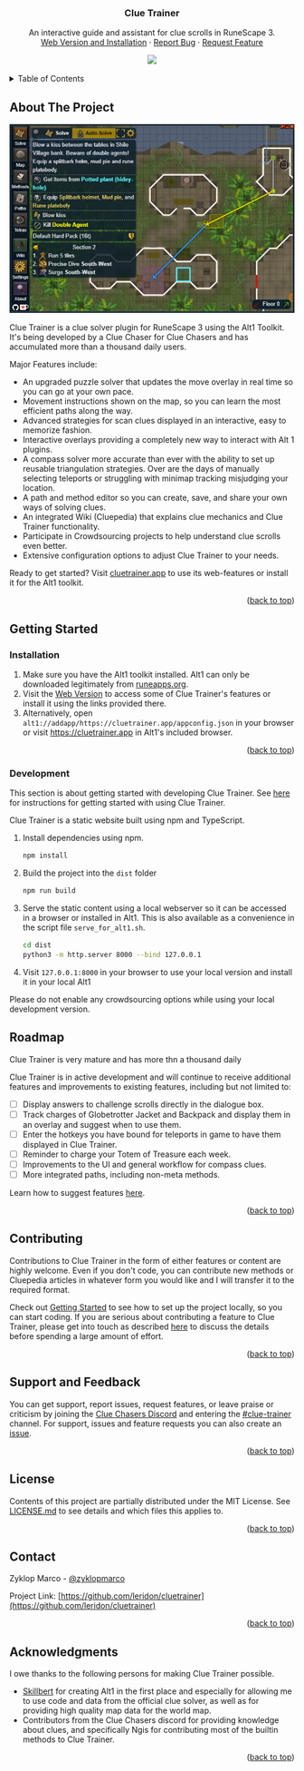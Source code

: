 <!-- Improved compatibility of back to top link: See: https://github.com/othneildrew/Best-README-Template/pull/73 -->
<a name="readme-top"></a>

<!--
*** Thanks for checking out the Best-README-Template. If you have a suggestion
*** that would make this better, please fork the repo and create a pull request
*** or simply open an issue with the tag "enhancement".
*** Don't forget to give the project a star!
*** Thanks again! Now go create something AMAZING! :D
-->

<!-- PROJECT SHIELDS -->
<!--
*** I'm using markdown "reference style" links for readability.
*** Reference links are enclosed in brackets [ ] instead of parentheses ( ).
*** See the bottom of this document for the declaration of the reference variables
*** for contributors-url, forks-url, etc. This is an optional, concise syntax you may use.
*** https://www.markdownguide.org/basic-syntax/#reference-style-links
-->
<!--[![Contributors][contributors-shield]][contributors-url]
[![Forks][forks-shield]][forks-url]
[![Stargazers][stars-shield]][stars-url]
[![Issues][issues-shield]][issues-url]
[![MIT License][license-shield]][license-url]
[![LinkedIn][linkedin-shield]][linkedin-url]
-->


<!-- PROJECT LOGO -->
<br />
<div align="center">
  <!--<a href="https://github.com/leridon/cluetrainer">
    <img src="images/logo.png" alt="Logo" width="80" height="80">
  </a>-->

<h3 align="center">Clue Trainer</h3>

  <p align="center">
    An interactive guide and assistant for clue scrolls in RuneScape 3.
   <!-- <br />
    <a href="https://cluetrainer.app"><strong>Explore the docs »</strong></a>
    <br />-->
    <br />
    <a href="https://cluetrainer.app">Web Version and Installation</a>
    ·
    <a href="#support-and-feedback">Report Bug</a>
    ·
    <a href="#support-and-feedback">Request Feature</a>
  </p>
</div>

<p align="center">
  <a href="https://ko-fi.com/I2I4XY829"> <img src="https://ko-fi.com/img/githubbutton_sm.svg" /></a>
</p>

<!-- TABLE OF CONTENTS -->
<details>
  <summary>Table of Contents</summary>
  <ol>
    <li>
      <a href="#about-the-project">About The Project</a>
    </li>
    <li><a href="#getting-started">Getting Started</a></li>
    <li><a href="#roadmap">Roadmap</a></li>
    <li><a href="#contributing">Contributing</a></li>
    <li><a href="#support-and-feedback">Support</a></li>
    <li><a href="#license">License</a></li>
    <li><a href="#contact">Contact</a></li>
    <li><a href="#acknowledgments">Acknowledgments</a></li>
  </ol>
</details>



<!-- ABOUT THE PROJECT -->
## About The Project

[![Product Name Screen Shot][product-screenshot]](https://example.com)

Clue Trainer is a clue solver plugin for RuneScape 3 using the Alt1 Toolkit. It's being developed by a Clue Chaser for Clue Chasers and has accumulated more than a thousand daily users.

Major Features include:
- An upgraded puzzle solver that updates the move overlay in real time so you can go at your own pace.
- Movement instructions shown on the map, so you can learn the most efficient paths along the way.
- Advanced strategies for scan clues displayed in an interactive, easy to memorize fashion.
- Interactive overlays providing a completely new way to interact with Alt 1 plugins.
- A compass solver more accurate than ever with the ability to set up reusable triangulation strategies. Over are the days of manually selecting teleports or struggling with minimap tracking misjudging your location.
- A path and method editor so you can create, save, and share your own ways of solving clues.
- An integrated Wiki (Cluepedia) that explains clue mechanics and Clue Trainer functionality.
- Participate in Crowdsourcing projects to help understand clue scrolls even better.
- Extensive configuration options to adjust Clue Trainer to your needs.

Ready to get started? Visit [cluetrainer.app](https://cluetrainer.app) to use its web-features or install it for the Alt1 toolkit.

<p align="right">(<a href="#readme-top">back to top</a>)</p>


<!-- GETTING STARTED -->
## Getting Started

### Installation

1. Make sure you have the Alt1 toolkit installed. Alt1 can only be downloaded legitimately from [runeapps.org](https://runeapps.org/).
2. Visit the [Web Version](https://cluetrainer.app) to access some of Clue Trainer's features or install it using the links provided there.
3. Alternatively, open `alt1://addapp/https://cluetrainer.app/appconfig.json` in your browser or visit https://cluetrainer.app in Alt1's included browser.

<p align="right">(<a href="#readme-top">back to top</a>)</p>

### Development

This section is about getting started with developing Clue Trainer. See [here](#getting-started) for instructions for getting started with using Clue Trainer.

Clue Trainer is a static website built using npm and TypeScript. 

1. Install dependencies using npm.
   ```sh
   npm install
   ```
2. Build the project into the `dist` folder
   ```sh
   npm run build
   ```
3. Serve the static content using a local webserver so it can be accessed in a browser or installed in Alt1. This is also available as a convenience in the script file `serve_for_alt1.sh`.
   ````sh
   cd dist
   python3 -m http.server 8000 --bind 127.0.0.1
   ````
4. Visit `127.0.0.1:8000` in your browser to use your local version and install it in your local Alt1 

Please do not enable any crowdsourcing options while using your local development version.

<!-- USAGE EXAMPLES -->


<!-- ROADMAP -->

## Roadmap

Clue Trainer is very mature and has more thn a thousand daily  

Clue Trainer is in active development and will continue to receive additional features and improvements to existing features, including but not limited to:

- [ ] Display answers to challenge scrolls directly in the dialogue box.
- [ ] Track charges of Globetrotter Jacket and Backpack and display them in an overlay and suggest when to use them.
- [ ] Enter the hotkeys you have bound for teleports in game to have them displayed in Clue Trainer.
- [ ] Reminder to charge your Totem of Treasure each week.
- [ ] Improvements to the UI and general workflow for compass clues.
- [ ] More integrated paths, including non-meta methods.

Learn how to suggest features [here](#support-and-feedback).

<p align="right">(<a href="#readme-top">back to top</a>)</p>



<!-- CONTRIBUTING -->
## Contributing

Contributions to Clue Trainer in the form of either features or content are highly welcome. Even if you don't code, you can contribute new methods or Cluepedia articles in whatever form you would like and I will transfer it to the required format. 

Check out [Getting Started](#getting-started) to see how to set up the project locally, so you can start coding.
If you are serious about contributing a feature to Clue Trainer, please get into touch as described [here](#support-and-feedback) to discuss the details before spending a large amount of effort.

<p align="right">(<a href="#readme-top">back to top</a>)</p>


## Support and Feedback

You can get support, report issues, request features, or leave praise or criticism by joining the [Clue Chasers Discord](https://discord.gg/cluechasers) and entering the [#clue-trainer](https://discord.com/channels/332595657363685377/1103737270114209825) channel.
For support, issues and feature requests you can also create an [issue][issues-url].

<p align="right">(<a href="#readme-top">back to top</a>)</p>

<!-- LICENSE -->
## License

Contents of this project are partially distributed under the MIT License. See [LICENSE.md](license.md) to see details and which files this applies to.

<p align="right">(<a href="#readme-top">back to top</a>)</p>

<!-- CONTACT -->
## Contact

Zyklop Marco - [@zyklopmarco](https://twitter.com/zyklopmarco)

Project Link: [https://github.com/leridon/cluetrainer](https://github.com/leridon/cluetrainer)

<p align="right">(<a href="#readme-top">back to top</a>)</p>

<!-- ACKNOWLEDGMENTS -->
## Acknowledgments

I owe thanks to the following persons for making Clue Trainer possible.

* [Skillbert](https://runeapps.org/) for creating Alt1 in the first place and especially for allowing me to use code and data from the official clue solver, as well as for providing high quality map data for the world map.
* Contributors from the Clue Chasers discord for providing knowledge about clues, and specifically Ngis for contributing most of the builtin methods to Clue Trainer.

<p align="right">(<a href="#readme-top">back to top</a>)</p>


<!-- MARKDOWN LINKS & IMAGES -->
<!-- https://www.markdownguide.org/basic-syntax/#reference-style-links -->
[contributors-shield]: https://img.shields.io/github/contributors/leridon/cluetrainer.svg?style=for-the-badge
[contributors-url]: https://github.com/leridon/cluetrainer/graphs/contributors
[forks-shield]: https://img.shields.io/github/forks/leridon/cluetrainer.svg?style=for-the-badge
[forks-url]: https://github.com/leridon/cluetrainer/network/members
[stars-shield]: https://img.shields.io/github/stars/leridon/cluetrainer.svg?style=for-the-badge
[stars-url]: https://github.com/leridon/cluetrainer/stargazers
[issues-shield]: https://img.shields.io/github/issues/leridon/cluetrainer.svg?style=for-the-badge
[issues-url]: https://github.com/leridon/cluetrainer/issues
[license-shield]: https://img.shields.io/github/license/leridon/cluetrainer.svg?style=for-the-badge
[license-url]: https://github.com/leridon/cluetrainer/blob/master/LICENSE.txt
[linkedin-shield]: https://img.shields.io/badge/-LinkedIn-black.svg?style=for-the-badge&logo=linkedin&colorB=555
[linkedin-url]: https://linkedin.com/in/linkedin_username
[product-screenshot]: .github/readmeassets/intro_screenshot.png
[Next.js]: https://img.shields.io/badge/next.js-000000?style=for-the-badge&logo=nextdotjs&logoColor=white
[Next-url]: https://nextjs.org/
[React.js]: https://img.shields.io/badge/React-20232A?style=for-the-badge&logo=react&logoColor=61DAFB
[React-url]: https://reactjs.org/
[Vue.js]: https://img.shields.io/badge/Vue.js-35495E?style=for-the-badge&logo=vuedotjs&logoColor=4FC08D
[Vue-url]: https://vuejs.org/
[Angular.io]: https://img.shields.io/badge/Angular-DD0031?style=for-the-badge&logo=angular&logoColor=white
[Angular-url]: https://angular.io/
[Svelte.dev]: https://img.shields.io/badge/Svelte-4A4A55?style=for-the-badge&logo=svelte&logoColor=FF3E00
[Svelte-url]: https://svelte.dev/
[Laravel.com]: https://img.shields.io/badge/Laravel-FF2D20?style=for-the-badge&logo=laravel&logoColor=white
[Laravel-url]: https://laravel.com
[Bootstrap.com]: https://img.shields.io/badge/Bootstrap-563D7C?style=for-the-badge&logo=bootstrap&logoColor=white
[Bootstrap-url]: https://getbootstrap.com
[JQuery.com]: https://img.shields.io/badge/jQuery-0769AD?style=for-the-badge&logo=jquery&logoColor=white
[JQuery-url]: https://jquery.com 